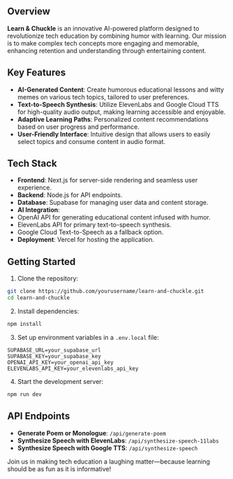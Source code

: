 ## Overview
**Learn & Chuckle** is an innovative AI-powered platform designed to revolutionize tech education by combining humor with learning. Our mission is to make complex tech concepts more engaging and memorable, enhancing retention and understanding through entertaining content.

## Key Features
- **AI-Generated Content**: Create humorous educational lessons and witty memes on various tech topics, tailored to user preferences.
- **Text-to-Speech Synthesis**: Utilize ElevenLabs and Google Cloud TTS for high-quality audio output, making learning accessible and enjoyable.
- **Adaptive Learning Paths**: Personalized content recommendations based on user progress and performance.
- **User-Friendly Interface**: Intuitive design that allows users to easily select topics and consume content in audio format.

## Tech Stack
- **Frontend**: Next.js for server-side rendering and seamless user experience.
- **Backend**: Node.js for API endpoints.
- **Database**: Supabase for managing user data and content storage.
- **AI Integration**:
 - OpenAI API for generating educational content infused with humor.
 - ElevenLabs API for primary text-to-speech synthesis.
 - Google Cloud Text-to-Speech as a fallback option.
- **Deployment**: Vercel for hosting the application.

## Getting Started
1. Clone the repository:
 ```bash
 git clone https://github.com/yourusername/learn-and-chuckle.git
 cd learn-and-chuckle
 ```
2. Install dependencies:
 ```bash
 npm install
 ```
3. Set up environment variables in a `.env.local` file:
 ```
 SUPABASE_URL=your_supabase_url
 SUPABASE_KEY=your_supabase_key
 OPENAI_API_KEY=your_openai_api_key
 ELEVENLABS_API_KEY=your_elevenlabs_api_key
 ```
4. Start the development server:
 ```bash
 npm run dev
 ```

## API Endpoints
- **Generate Poem or Monologue**: `/api/generate-poem`
- **Synthesize Speech with ElevenLabs**: `/api/synthesize-speech-11labs`
- **Synthesize Speech with Google TTS**: `/api/synthesize-speech`

Join us in making tech education a laughing matter—because learning should be as fun as it is informative!